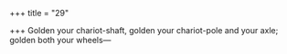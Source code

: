 +++
title = "29"

+++
Golden your chariot-shaft, golden your chariot-pole and your axle; golden both your wheels—  